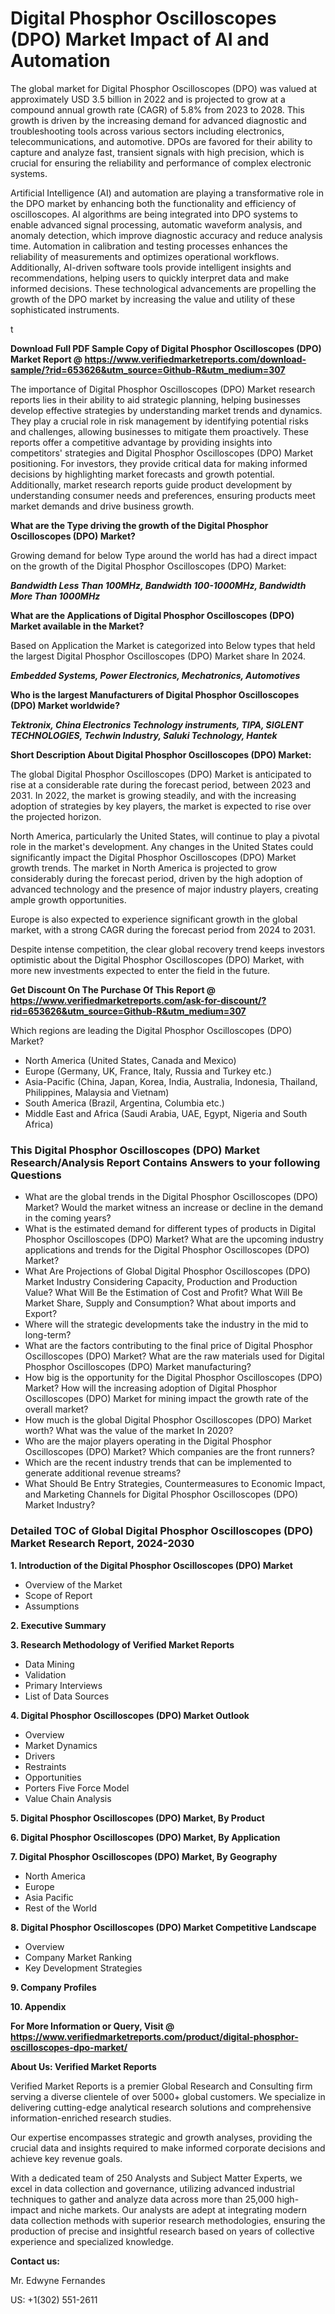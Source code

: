 <meta name="title" content="Global Digital Phosphor Oscilloscopes (DPO) Market Impact of AI and Automation"><meta name="description" content="The global market for Digital Phosphor Oscilloscopes (DPO) was valued at approximately USD 3.5 billion in 2022 and is projected to grow at a compound annual growth rat"><meta name="title" content="Digital Phosphor Oscilloscopes (DPO) Market Size, Share, Scope, Trends, Growth, Opportunities, Analysis, Forecast"><h1>Digital Phosphor Oscilloscopes (DPO) Market Impact of AI and Automation</h1><p>The global market for Digital Phosphor Oscilloscopes (DPO) was valued at approximately USD 3.5 billion in 2022 and is projected to grow at a compound annual growth rate (CAGR) of 5.8% from 2023 to 2028. This growth is driven by the increasing demand for advanced diagnostic and troubleshooting tools across various sectors including electronics, telecommunications, and automotive. DPOs are favored for their ability to capture and analyze fast, transient signals with high precision, which is crucial for ensuring the reliability and performance of complex electronic systems.</p><p>Artificial Intelligence (AI) and automation are playing a transformative role in the DPO market by enhancing both the functionality and efficiency of oscilloscopes. AI algorithms are being integrated into DPO systems to enable advanced signal processing, automatic waveform analysis, and anomaly detection, which improve diagnostic accuracy and reduce analysis time. Automation in calibration and testing processes enhances the reliability of measurements and optimizes operational workflows. Additionally, AI-driven software tools provide intelligent insights and recommendations, helping users to quickly interpret data and make informed decisions. These technological advancements are propelling the growth of the DPO market by increasing the value and utility of these sophisticated instruments.</p>t</p><p id="" class=""><strong>Download Full PDF Sample Copy of Digital Phosphor Oscilloscopes (DPO) Market Report @ <a href="https://www.verifiedmarketreports.com/download-sample/?rid=653626&utm_source=Github-R&utm_medium=307" target="_blank">https://www.verifiedmarketreports.com/download-sample/?rid=653626&utm_source=Github-R&utm_medium=307</a></strong></p><p>The importance of&nbsp;Digital Phosphor Oscilloscopes (DPO) Market research reports lies in their ability to aid strategic planning, helping businesses develop effective strategies by understanding market trends and dynamics. They play a crucial role in risk management by identifying potential risks and challenges, allowing businesses to mitigate them proactively. These reports offer a competitive advantage by providing insights into competitors' strategies and Digital Phosphor Oscilloscopes (DPO) Market positioning. For investors, they provide critical data for making informed decisions by highlighting market forecasts and growth potential. Additionally, market research reports guide product development by understanding consumer needs and preferences, ensuring products meet market demands and drive business growth.</p><p><strong>What are the&nbsp;Type driving the growth of the Digital Phosphor Oscilloscopes (DPO) Market?</strong></p><p id="" class="">Growing demand for below Type around the world has had a direct impact on the growth of the Digital Phosphor Oscilloscopes (DPO) Market:</p><em><strong>Bandwidth Less Than 100MHz, Bandwidth 100-1000MHz, Bandwidth More Than 1000MHz</strong></em></p><strong>What are the&nbsp;Applications&nbsp;of Digital Phosphor Oscilloscopes (DPO) Market available in the Market?</strong></p><p id="" class="">Based on Application the Market is categorized into Below types that held the largest Digital Phosphor Oscilloscopes (DPO) Market share In 2024.</p><em><strong>Embedded Systems, Power Electronics, Mechatronics, Automotives</strong></em></p><strong>Who is the largest Manufacturers of Digital Phosphor Oscilloscopes (DPO) Market worldwide?</strong></p><p><em><strong>Tektronix, China Electronics Technology instruments, TIPA, SIGLENT TECHNOLOGIES, Techwin Industry, Saluki Technology, Hantek</strong></em></p><p id="" class=""><strong>Short Description About Digital Phosphor Oscilloscopes (DPO) Market:</strong></p><p>The global Digital Phosphor Oscilloscopes (DPO) Market is anticipated to rise at a considerable rate during the forecast period, between 2023 and 2031. In 2022, the market is growing steadily, and with the increasing adoption of strategies by key players, the market is expected to rise over the projected horizon.</p><p>North America, particularly the United States, will continue to play a pivotal role in the market's development. Any changes in the United States could significantly impact the Digital Phosphor Oscilloscopes (DPO) Market growth trends. The market in North America is projected to grow considerably during the forecast period, driven by the high adoption of advanced technology and the presence of major industry players, creating ample growth opportunities.</p><p>Europe is also expected to experience significant growth in the global market, with a strong CAGR during the forecast period from 2024 to 2031.</p><p>Despite intense competition, the clear global recovery trend keeps investors optimistic about the Digital Phosphor Oscilloscopes (DPO) Market, with more new investments expected to enter the field in the future.</p><p id="" class=""><strong>Get Discount On The Purchase Of This Report @ <a href="https://www.verifiedmarketreports.com/ask-for-discount/?rid=653626&utm_source=Github-R&utm_medium=307" target="_blank">https://www.verifiedmarketreports.com/ask-for-discount/?rid=653626&utm_source=Github-R&utm_medium=307</a></strong></p>Which regions are leading the Digital Phosphor Oscilloscopes (DPO) Market?</p><ul><li>North America (United States, Canada and Mexico)</li><li>Europe (Germany, UK, France, Italy, Russia and Turkey etc.)</li><li>Asia-Pacific (China, Japan, Korea, India, Australia, Indonesia, Thailand, Philippines, Malaysia and Vietnam)</li><li>South America (Brazil, Argentina, Columbia etc.)</li><li>Middle East and Africa (Saudi Arabia, UAE, Egypt, Nigeria and South Africa)</li></ul><h3 id="" class="">This Digital Phosphor Oscilloscopes (DPO) Market Research/Analysis Report Contains Answers to your following Questions</h3><ul><li>What are the global trends in the Digital Phosphor Oscilloscopes (DPO) Market? Would the market witness an increase or decline in the demand in the coming years?</li><li>What is the estimated demand for different types of products in Digital Phosphor Oscilloscopes (DPO) Market? What are the upcoming industry applications and trends for the Digital Phosphor Oscilloscopes (DPO) Market?</li><li>What Are Projections of Global Digital Phosphor Oscilloscopes (DPO) Market Industry Considering Capacity, Production and Production Value? What Will Be the Estimation of Cost and Profit? What Will Be Market Share, Supply and Consumption? What about imports and Export?</li><li>Where will the strategic developments take the industry in the mid to long-term?</li><li>What are the factors contributing to the final price of Digital Phosphor Oscilloscopes (DPO) Market? What are the raw materials used for Digital Phosphor Oscilloscopes (DPO) Market manufacturing?</li><li>How big is the opportunity for the Digital Phosphor Oscilloscopes (DPO) Market? How will the increasing adoption of Digital Phosphor Oscilloscopes (DPO) Market for mining impact the growth rate of the overall market?</li><li>How much is the global Digital Phosphor Oscilloscopes (DPO) Market worth? What was the value of the market In 2020?</li><li>Who are the major players operating in the Digital Phosphor Oscilloscopes (DPO) Market? Which companies are the front runners?</li><li>Which are the recent industry trends that can be implemented to generate additional revenue streams?</li><li>What Should Be Entry Strategies, Countermeasures to Economic Impact, and Marketing Channels for Digital Phosphor Oscilloscopes (DPO) Market Industry?</li></ul><h3 id="" class="">Detailed TOC of Global Digital Phosphor Oscilloscopes (DPO) Market Research Report, 2024-2030</h3><p id="" class=""><strong>1. Introduction of the Digital Phosphor Oscilloscopes (DPO) Market</strong></p><ul><li>Overview of the Market</li><li>Scope of Report</li><li>Assumptions</li></ul><p id="" class=""><strong>2. Executive Summary</strong></p><p id="" class=""><strong>3. Research Methodology of Verified Market Reports</strong></p><ul><li>Data Mining</li><li>Validation</li><li>Primary Interviews</li><li>List of Data Sources</li></ul><p id="" class=""><strong>4. Digital Phosphor Oscilloscopes (DPO) Market Outlook</strong></p><ul><li>Overview</li><li>Market Dynamics</li><li>Drivers</li><li>Restraints</li><li>Opportunities</li><li>Porters Five Force Model</li><li>Value Chain Analysis</li></ul><p id="" class=""><strong>5. Digital Phosphor Oscilloscopes (DPO) Market, By Product</strong></p><p id="" class=""><strong>6. Digital Phosphor Oscilloscopes (DPO) Market, By Application</strong></p><p id="" class=""><strong>7. Digital Phosphor Oscilloscopes (DPO) Market, By Geography</strong></p><ul><li>North America</li><li>Europe</li><li>Asia Pacific</li><li>Rest of the World</li></ul><p id="" class=""><strong>8. Digital Phosphor Oscilloscopes (DPO) Market Competitive Landscape</strong></p><ul><li>Overview</li><li>Company Market Ranking</li><li>Key Development Strategies</li></ul><p id="" class=""><strong>9. Company Profiles</strong></p><p id="" class=""><strong>10. Appendix</strong></p><p id="" class=""><strong>For More Information or Query, Visit @ <a href="https://www.verifiedmarketreports.com/product/digital-phosphor-oscilloscopes-dpo-market/" target="_blank">https://www.verifiedmarketreports.com/product/digital-phosphor-oscilloscopes-dpo-market/</a></strong></p><p id="" class=""><strong>About Us: Verified Market Reports</strong></p><p id="" class="">Verified Market Reports is a premier Global Research and Consulting firm serving a diverse clientele of over 5000+ global customers. We specialize in delivering cutting-edge analytical research solutions and comprehensive information-enriched research studies.</p><p id="" class="">Our expertise encompasses strategic and growth analyses, providing the crucial data and insights required to make informed corporate decisions and achieve key revenue goals.</p><p id="" class="">With a dedicated team of 250 Analysts and Subject Matter Experts, we excel in data collection and governance, utilizing advanced industrial techniques to gather and analyze data across more than 25,000 high-impact and niche markets. Our analysts are adept at integrating modern data collection methods with superior research methodologies, ensuring the production of precise and insightful research based on years of collective experience and specialized knowledge.</p><p id="" class=""><strong>Contact us:</strong></p><p id="" class="">Mr. Edwyne Fernandes</p><p id="" class="">US: +1(302) 551-2611</p>